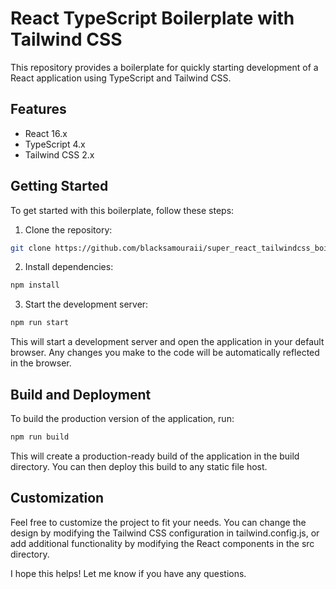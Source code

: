 # React TypeScript Boilerplate with Tailwind CSS

This repository provides a boilerplate for quickly starting development of a React application using TypeScript and Tailwind CSS.

## Features

- React 16.x
- TypeScript 4.x
- Tailwind CSS 2.x

## Getting Started

To get started with this boilerplate, follow these steps:

1. Clone the repository:

```bash
git clone https://github.com/blacksamouraii/super_react_tailwindcss_boilerplate.git
```
2. Install dependencies:

```bash
npm install
```
3. Start the development server:

```bash
npm run start
```
This will start a development server and open the application in your default browser. Any changes you make to the code will be automatically reflected in the browser.

## Build and Deployment

To build the production version of the application, run:

```bash
npm run build
```

This will create a production-ready build of the application in the build directory. You can then deploy this build to any static file host.

## Customization

Feel free to customize the project to fit your needs. You can change the design by modifying the Tailwind CSS configuration in tailwind.config.js, or add additional functionality by modifying the React components in the src directory.

I hope this helps! Let me know if you have any questions.
